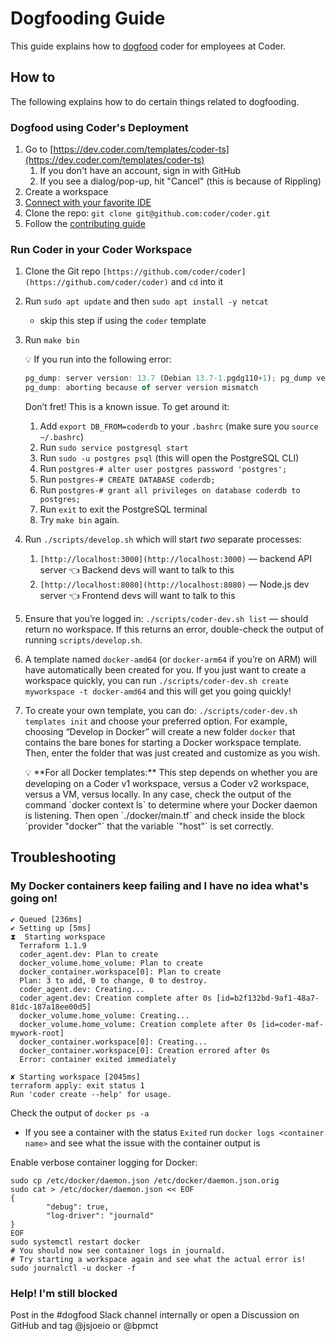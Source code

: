 # Dogfooding Guide

This guide explains how to [dogfood](https://www.techopedia.com/definition/30784/dogfooding) coder for employees at Coder.

## How to

The following explains how to do certain things related to dogfooding.

### Dogfood using Coder's Deployment

1. Go to [https://dev.coder.com/templates/coder-ts](https://dev.coder.com/templates/coder-ts)
   1. If you don't have an account, sign in with GitHub
   2. If you see a dialog/pop-up, hit "Cancel" (this is because of Rippling)
2. Create a workspace
3. [Connect with your favorite IDE](https://coder.com/docs/coder-oss/latest/ides)
4. Clone the repo: `git clone git@github.com:coder/coder.git`
5. Follow the [contributing guide](https://coder.com/docs/coder-oss/latest/CONTRIBUTING)

### Run Coder in your Coder Workspace

1.  Clone the Git repo `[https://github.com/coder/coder](https://github.com/coder/coder)` and `cd` into it
2.  Run `sudo apt update` and then `sudo apt install -y netcat`
    - skip this step if using the `coder` template
3.  Run `make bin`

    <aside>
    💡 If you run into the following error:

    ```js
    pg_dump: server version: 13.7 (Debian 13.7-1.pgdg110+1); pg_dump version: 11.16 (Ubuntu 11.16-1.pgdg20.04+1)
    pg_dump: aborting because of server version mismatch
    ```

    Don’t fret! This is a known issue. To get around it:

    1. Add `export DB_FROM=coderdb` to your `.bashrc` (make sure you `source ~/.bashrc`)
    2. Run `sudo service postgresql start`
    3. Run `sudo -u postgres psql` (this will open the PostgreSQL CLI)
    4. Run `postgres-# alter user postgres password 'postgres';`
    5. Run `postgres-# CREATE DATABASE coderdb;`
    6. Run `postgres-# grant all privileges on database coderdb to postgres;`
    7. Run `exit` to exit the PostgreSQL terminal
    8. Try `make bin` again.
    </aside>

4.  Run `./scripts/develop.sh` which will start _two_ separate processes:
    1. `[http://localhost:3000](http://localhost:3000)` — backend API server 👈 Backend devs will want to talk to this
    2. `[http://localhost:8080](http://localhost:8080)` — Node.js dev server 👈 Frontend devs will want to talk to this
5.  Ensure that you’re logged in: `./scripts/coder-dev.sh list` — should return no workspace. If this returns an error, double-check the output of running `scripts/develop.sh`.
6.  A template named `docker-amd64` (or `docker-arm64` if you’re on ARM) will have automatically been created for you. If you just want to create a workspace quickly, you can run `./scripts/coder-dev.sh create myworkspace -t docker-amd64` and this will get you going quickly!
7.  To create your own template, you can do: `./scripts/coder-dev.sh templates init` and choose your preferred option.
    For example, choosing “Develop in Docker” will create a new folder `docker` that contains the bare bones for starting a Docker workspace template.
    Then, enter the folder that was just created and customize as you wish.

      <aside>
      💡 **For all Docker templates:**
      This step depends on whether you are developing on a Coder v1 workspace, versus a Coder v2 workspace, versus a VM, versus locally. In any case, check the output of the command `docker context ls` to determine where your Docker daemon is listening. Then open `./docker/main.tf` and check inside the block `provider "docker"` that the variable `"host"` is set correctly.
      </aside>

## Troubleshooting

### My Docker containers keep failing and I have no idea what's going on!

```shell
✔ Queued [236ms]
✔ Setting up [5ms]
⧗  Starting workspace
  Terraform 1.1.9
  coder_agent.dev: Plan to create
  docker_volume.home_volume: Plan to create
  docker_container.workspace[0]: Plan to create
  Plan: 3 to add, 0 to change, 0 to destroy.
  coder_agent.dev: Creating...
  coder_agent.dev: Creation complete after 0s [id=b2f132bd-9af1-48a7-81dc-187a18ee00d5]
  docker_volume.home_volume: Creating...
  docker_volume.home_volume: Creation complete after 0s [id=coder-maf-mywork-root]
  docker_container.workspace[0]: Creating...
  docker_container.workspace[0]: Creation errored after 0s
  Error: container exited immediately

✘ Starting workspace [2045ms]
terraform apply: exit status 1
Run 'coder create --help' for usage.
```

Check the output of `docker ps -a`

- If you see a container with the status `Exited` run `docker logs <container name>` and see what the issue with the container output is

Enable verbose container logging for Docker:

```shell
sudo cp /etc/docker/daemon.json /etc/docker/daemon.json.orig
sudo cat > /etc/docker/daemon.json << EOF
{
        "debug": true,
        "log-driver": "journald"
}
EOF
sudo systemctl restart docker
# You should now see container logs in journald.
# Try starting a workspace again and see what the actual error is!
sudo journalctl -u docker -f
```

### Help! I'm still blocked

Post in the #dogfood Slack channel internally or open a Discussion on GitHub and tag @jsjoeio or @bpmct
